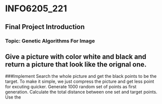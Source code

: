 # INFO6205_221
## Final Project Introduction
### Topic: Genetic Algorithms For Image
  Give a picture with color white and black and return a picture that look like the orignal one.
---
###Implement
  Search the whole picture and get the black points to be the target.
  To make it simple, we just compress the picture and get less point for excuting quicker.
  Generate 1000 random set of points as first generation.
  Calculate the total distance between one set and target points.
  Use the
